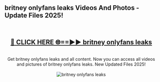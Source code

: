 <h2>britney onlyfans leaks Videos And Photos - Update Files 2025!</h2>
<br>
<div align="center">
<h2><a href="https://linkcuts.com/hfmhzwbr" rel="nofollow">🔴 CLICK HERE 🌐==►► britney onlyfans leaks</a></h2>
<br>
Get britney onlyfans leaks and all content. Now you can access all videos and pictures of britney onlyfans leaks. New Updated Files 2025!
<br>
<br>
<a href="https://linkcuts.com/hfmhzwbr" rel="nofollow" data-target="animated-image.originalLink"><img src="https://i.ibb.co.com/WyWwxjT/player-gif2.gif" alt="britney onlyfans leaks" style="max-width: 100%; display: inline-block;" data-target="animated-image.originalImage"></a>
</div>
<br>